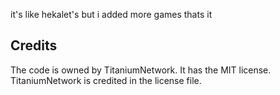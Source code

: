 it's like hekalet's but i added more games
thats it

## Credits
The code is owned by TitaniumNetwork. It has the MIT license. TitaniumNetwork is credited in the license file.
